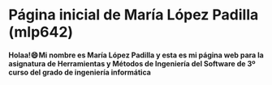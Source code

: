 # Página inicial de María López Padilla (mlp642)

#### Holaa!😄 Mi nombre es **María López Padilla** y esta es mi página web para la asignatura de **Herramientas y Métodos de Ingeniería del Software** de 3º curso del grado de ingeniería informática
